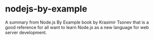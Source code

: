 # nodejs-by-example
A summary from Node.js By Example book by Krasimir Tsonev that is a good reference for all want to learn Node.js as a new language for web server development.
